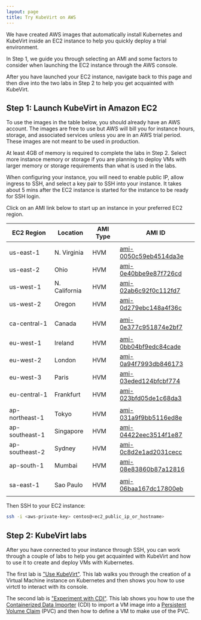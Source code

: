 ```yaml
---
layout: page
title: Try KubeVirt on AWS 
---
```


We have created AWS images that automatically install Kubernetes
and KubeVirt inside an EC2 instance to help you quickly deploy 
a trial environment. 

In Step 1, we guide you through selecting an AMI and some factors to
consider when launching the EC2 instance through the AWS console.

After you have launched your EC2 instance, navigate back to this 
page and then dive into the two labs in Step 2 to help you get 
acquainted with KubeVirt. 

## Step 1: Launch KubeVirt in Amazon EC2

To use the images in the table below, you should already have an AWS 
account. The images are free to use but AWS will bill you for instance 
hours, storage, and associated services unless you are in an AWS trial 
period. These images are not meant to be used in production.

At least 4GB of memory is required to complete the labs in Step 2.
Select more instance memory or storage if you are planning to deploy 
VMs with larger memory or storage requirements than what is used in the
labs.

When configuring your instance, you will need to enable public IP, allow
 ingress to SSH, and select a key pair to SSH into your instance. It takes about 
5 mins after the EC2 instance is started for the instance to be ready 
for SSH login.

Click on an AMI link below to start up an instance in your preferred
EC2 region. 

| EC2 Region | Location      | AMI Type | AMI ID |
| ---        | ---           | ---      | ---    |
|            |               |          |        |
| us-east-1  | N. Virginia   | HVM      | [ami-0050c59eb4514da3e](https://console.aws.amazon.com/ec2/home?region=us-east-1#launchAmi=ami-0050c59eb4514da3e) |
| us-east-2  | Ohio          | HVM      | [ami-0e40bbe9e87f726cd](https://console.aws.amazon.com/ec2/home?region=us-east-2#launchAmi=ami-0e40bbe9e87f726cd) |
| us-west-1  | N. California | HVM      | [ami-02ab6c92f0c112fd7](https://console.aws.amazon.com/ec2/home?region=us-west-1#launchAmi=ami-02ab6c92f0c112fd7) |
| us-west-2  | Oregon        | HVM      | [ami-0d279ebc148a4f36c](https://console.aws.amazon.com/ec2/home?region=us-west-2#launchAmi=ami-0d279ebc148a4f36c) |
|            |               |          |        |
| ca-central-1 | Canada   | HVM      | [ami-0e377c951874e2bf7](https://console.aws.amazon.com/ec2/home?region=ca-central-1#launchAmi=ami-0e377c951874e2bf7) |
|            |               |          |        |
| eu-west-1      | Ireland   | HVM      | [ami-0bb04bf9edc84cade](https://console.aws.amazon.com/ec2/home?region=eu-west-1#launchAmi=ami-0bb04bf9edc84cade) |
| eu-west-2      | London    | HVM      | [ami-0a94f7993db846173](https://console.aws.amazon.com/ec2/home?region=eu-west-2#launchAmi=ami-0a94f7993db846173) |
| eu-west-3      | Paris    | HVM      | [ami-03eded124bfcbf774](https://console.aws.amazon.com/ec2/home?region=eu-west-3#launchAmi=ami-03eded124bfcbf774) |
| eu-central-1   | Frankfurt | HVM      | [ami-023bfd05de1c68da3](https://console.aws.amazon.com/ec2/home?region=eu-central-1#launchAmi=ami-023bfd05de1c68da3) |
|                |               |          |        |
| ap-northeast-1 | Tokyo   | HVM      | [ami-031a9f9bb5116ed8e](https://console.aws.amazon.com/ec2/home?region=ap-northeast-1#launchAmi=ami-031a9f9bb5116ed8e) |
| ap-southeast-1 | Singapore | HVM      | [ami-04422eec3514f1e87](https://console.aws.amazon.com/ec2/home?region=ap-southeast-1#launchAmi=ami-04422eec3514f1e87) |
| ap-southeast-2 | Sydney   | HVM      | [ami-0c8d2e1ad2031cecc](https://console.aws.amazon.com/ec2/home?region=ap-southeast-2#launchAmi=ami-0c8d2e1ad2031cecc) |
| ap-south-1     | Mumbai   | HVM      | [ami-08e83860b87a12816](https://console.aws.amazon.com/ec2/home?region=ap-south-1#launchAmi=ami-08e83860b87a12816) |
|            |               |          |        |
| sa-east-1  | Sao Paulo   | HVM      | [ami-06baa167dc17800eb](https://console.aws.amazon.com/ec2/home?region=sa-east-1#launchAmi=ami-06baa167dc17800eb) |
|            |               |          |        |

Then SSH to your EC2 instance:

```bash
ssh -i <aws-private-key> centos@<ec2_public_ip_or_hostname>

```

## Step 2: KubeVirt labs

After you have connected to your instance through SSH, you can 
work through a couple of labs to help you get acquainted with KubeVirt 
and how to use it to create and deploy VMs with Kubernetes.

The first lab is ["Use KubeVirt"](../labs/kubernetes/lab6). This lab walks you 
through the creation of a Virtual Machine instance on Kubernetes and then
shows you how to use virtctl to interact with its console.

The second lab is ["Experiment with CDI"](../labs/kubernetes/lab7). This 
lab shows you how to use the [Containerized Data Importer](https://github.com/kubevirt/containerized-data-importer)
(CDI) to import a VM image into a [Persistent Volume Claim](https://kubernetes.io/docs/concepts/storage/persistent-volumes/) 
(PVC) and then how to define a VM to make use of the PVC.  
